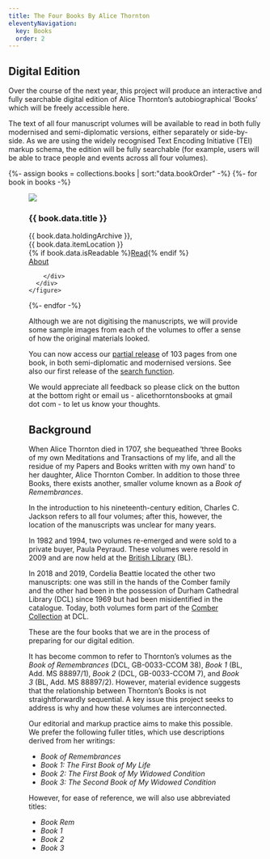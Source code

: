 ```yaml
---
title: The Four Books By Alice Thornton
eleventyNavigation:
  key: Books
  order: 2
---
```


## Digital Edition

Over the course of the next year, this project will produce an interactive and fully searchable digital edition of Alice Thornton’s autobiographical ‘Books’ which will be freely accessible here.

The text of all four manuscript volumes will be available to read in both fully modernised and semi-diplomatic versions, either separately or side-by-side. As we are using the widely recognised Text Encoding Initiative (TEI) markup schema, the edition will be fully searchable (for example, users will be able to trace people and events across all four volumes).

<div class="bookshelf">
  {%- assign books = collections.books | sort:"data.bookOrder" -%}
  {%- for book in books -%}
    <figure class="book columns">
      <a href="{{ book.url | url }}" class="column is-half">
        <img src="{{ book.data.image }}">
      </a>
      <div class="column is-half is-flex is-flex-direction-column">
        <h3>{{ book.data.title }}</h3>
        <figcaption>
          {{ book.data.holdingArchive }},<br>
          {{ book.data.itemLocation }}
        </figcaption>
        <div class="book-buttons">
        {% if book.data.isReadable %}<a href="viewer/?p0.do={{ book.fileSlug }}" class="button is-primary">Read</a>{% endif %}<br>
          <a href="{{ book.url | url }}" class="button is-secondary">About</a>
          
        </div>
      </div>
    </figure>
  {%- endfor -%}
</div>

Although we are not digitising the manuscripts, we will provide some sample images from each of the volumes to offer a sense of how the original materials looked.

You can now access our [partial release](https://thornton.kdl.kcl.ac.uk/books/viewer/) of 103 pages from one book, in both semi-diplomatic and modernised versions. See also our first release of the [search function](https://thornton.kdl.kcl.ac.uk/entities/).

We would appreciate all feedback so please click on the button at the bottom right or email us - alicethorntonsbooks at gmail dot com - to let us know your thoughts.

## Background

When Alice Thornton died in 1707, she bequeathed ‘three Books of my own Meditations and Transactions of my life, and all the residue of my Papers and Books written with my own hand’ to her daughter, Alice Thornton Comber. In addition to those three Books, there exists another, smaller volume known as a _Book of Remembrances_.

In the introduction to his nineteenth-century edition, Charles C. Jackson refers to all four volumes; after this, however, the location of the manuscripts was unclear for many years.

In 1982 and 1994, two volumes re-emerged and were sold to a private buyer, Paula Peyraud. These volumes were resold in 2009 and are now held at the [British Library](http://searcharchives.bl.uk/IAMS_VU2:LSCOP_BL:IAMS032-000000125) (BL).

In 2018 and 2019, Cordelia Beattie located the other two manuscripts: one was still in the hands of the Comber family and the other had been in the possession of Durham Cathedral Library (DCL) since 1969 but had been misidentified in the catalogue. Today, both volumes form part of the [Comber Collection](https://n2t.durham.ac.uk/ark:/32150/s2hm50tr76x.xml) at DCL.

These are the four books that we are in the process of preparing for our digital edition.

It has become common to refer to Thornton’s volumes as the _Book of Remembrances_ (DCL, GB-0033-CCOM 38), _Book 1_ (BL, Add. MS 88897/1), _Book 2_ (DCL, GB-0033-CCOM 7), and _Book 3_ (BL, Add. MS 88897/2). However, material evidence suggests that the relationship between Thornton’s Books is not straightforwardly sequential. A key issue this project seeks to address is why and how these volumes are interconnected.

Our editorial and markup practice aims to make this possible. We prefer the following fuller titles, which use descriptions derived from her writings:

- _Book of Remembrances_
- _Book 1: The First Book of My Life_
- _Book 2: The First Book of My Widowed Condition_
- _Book 3: The Second Book of My Widowed Condition_

However, for ease of reference, we will also use abbreviated titles:

- _Book Rem_
- _Book 1_
- _Book 2_
- _Book 3_

